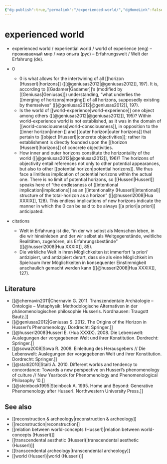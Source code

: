 ```yaml
---
{"dg-publish":true,"permalink":"/experienced-world/","dgHomeLink":false,"dgPassFrontmatter":false}
---
```


# experienced world
- experienced world / experiential world / world of experience (eng) – проживаемый мир / мир опыта (рус) – Erfahrungswelt / Welt der Erfahrung (de).

- 0
	- 0 is what allows  for the intertwining of all [[horizon (Husserl)|horizons]] ([[@geniusas2012|@geniusas2012]], 197). It is, according to [[Gadamer|Gadamer]]’s (modified by [[Geniusas|Geniusas]]) understanding, “what underlies the [[merging of horizons|merging]] of all horizons, supposedly existing by themselves” ([[@geniusas2012|@geniusas2012]], 197).
	- Is the world of [[world-experience|world-experience]] one object among others ([[@geniusas2012|@geniusas2012]], 195)? Within world-experience world is not established, as it was in the domain of [[world-consciousness|world-consciousness]], in opposition to the [[inner horizon|inner-]] and [[outer horizon|outer horizons]] that pertain to [[object (Husserl)|concrete objectivities]]; rather its establishment is directly founded upon the [[horizon (Husserl)|horizons]] of concrete objectivities.
	- How inner and outer horizons constitute the horizontality of the world ([[@geniusas2012|@geniusas2012]], 196)? The horizons of objectivity entail references not only to other potential appearances, but also to other [[potential horizon|potential horizons]]. We thus face a limitless implication of potential horizons within the actual one. There is no limit of potential horizons, so [[Husserl|Husserl]] speaks here of “the endlessness of [[intentional implication|implications]] as an [[intentionality (Husserl)|intentional]] structure of the total-horizon as a horizon” ([[@husserl2008|Hua XXXIX]], 128). This endless implications of new horizons indicate the manner in which the 0 can be said to be always [[a priori|a priori]] anticipated.
- citations
	- Welt in Erfahrung ist die, “in der wir selbst als Menschen leben, in die wir hineinleben und der wir selbst als Weltgegenstände, weltliche Realitäten, zugehören, als Erfahrungsbestände” ([[@husserl2008|Hua XXXIX]], 85). 
	- Die wirkliche Welt in ihren Möglichkeiten ist immerfort ‘a priori’ antizipiert, und antizipiert derart, dass sie als eine Möglichkeit im Spielraum ihrer Möglichkeiten in konsequenter Einstimmigkeit anschaulich gemacht werden kann ([[@husserl2008|Hua XXXIX]], 127).

## Literature
- [[@chernavin2011|Chernavin G. 2011. Transzendentale Archäologie – Ontologie – Metaphysik: Methodologische Alternativen in der phänomenologischen philosophie Husserls. Nordhausen: Traugott Bautz.]]
- [[@geniusas2012|Geniusas S. 2012. The Origins of the Horizon in Husserl’s Phenomenology. Dordrecht: Springer.]]
- [[@husserl2008|Husserl E. (Hua XXXIX). 2008. Die Lebenswelt: Auslegungen der vorgegebenen Welt und ihrer Konstitution. Dordrecht: Springer.]]
- [[@sowa2008|Sowa R. 2008. Einleitung des Herausgebers // Die Lebenswelt: Auslegungen der vorgegebenen Welt und ihrer Konstitution. Dordrecht: Springer.]]
- [[@staiti2010|Staiti A. 2010. Different worlds and tendency to concordance: Towards a new perspective on Husserl’s phenomenology of culture // New Yearbook for Phenomenology and Phenomenological Philosophy 10.]]
- [[@steinbock1995|Steinbock A. 1995. Home and Beyond: Generative Phenomenology after Husserl. Northwestern University Press.]]


## See also
- [[reconstruction & archeology|reconstruction & archeology]]
- [[reconstruction|reconstruction]]
- [[relation between world-concepts (Husserl)|relation between world-concepts (Husserl)]]
- [[transcendental aesthetic (Husserl)|transcendental aesthetic (Husserl)]]
- [[transcendental archeology|transcendental archeology]]
- [[world (Husserl)|world (Husserl)]]